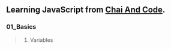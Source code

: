 ## Learning JavaScript from [Chai And Code](https://www.youtube.com/watch?v=sscX432bMZo).

### 01_Basics

> 1. Variables
